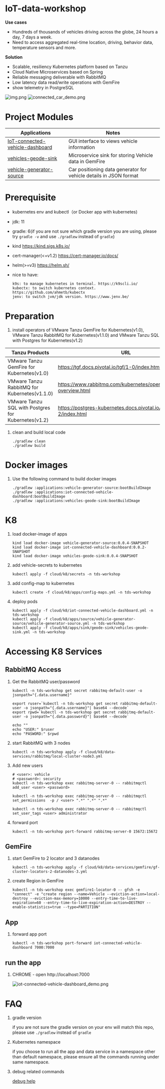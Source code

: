 # IoT-data-workshop

**Use cases**

- Hundreds of thousands of vehicles driving across the globe, 24 hours a day, 7 days a week.
- Need to access aggregated real-time location, driving, behavior data, temperature sensors and more.

**Solution**

- Scalable, resiliency Kubernetes platform based on Tanzu
- Cloud Native Microservices based on Spring
- Reliable messaging deliverable with RabbitMQ
- Low latency data read/write operations with GemFire
- show telemetry in PostgreSQL


![img.png](../images/overview.png)
![connected_car_demo.png](../images/connected_car_demo.png)

# Project Modules


Applications                                                                        |    Notes
-------------------------------------------------------------------------           |    ----------------------
[IoT-connected-vehicle-dashboard](applications/IoT-connected-vehicle-dashboard)     |    GUI interface to views vehicle information
[vehicles-geode-sink](applications/vehicles-geode-sink)                             |    Microservice sink for storing Vehicle data in GemFire
[vehicle-generator-source](applications/vehicle-generator-source)                   |    Car positioning data generator for vehicle details in JSON format

# Prerequisite

- kubernetes env and kubectl（or Docker app with kubernetes)
- jdk: 11
- gradle: 6(if you are not sure which gradle version you are using, please try `gradle -v` and use `./gradlew` instead of `gradle`)
- kind https://kind.sigs.k8s.io/
- cert-manager(<=v1.2) https://cert-manager.io/docs/
- helm(>=v3) https://helm.sh/
- nice to have:

   ```text
   k9s: to manage kubernetes in terminal. https://k9scli.io/
   kubectx: to switch kubernetes context. https://github.com/ahmetb/kubectx
   jenv: to switch jvm/jdk version. https://www.jenv.be/
   ```

# Preparation
1. install operators of VMware Tanzu GemFire for Kubernetes(v1.0), VMware Tanzu RabbitMQ for Kubernetes(v1.1.0) and VMware Tanzu SQL with Postgres for Kubernetes(v1.2) 


Tanzu Products | URL
---------------|--------
VMware Tanzu GemFire for Kubernetes(v1.0)           | https://tgf.docs.pivotal.io/tgf/1-0/index.html
VMware Tanzu RabbitMQ for Kubernetes(v1.1.0)        | https://www.rabbitmq.com/kubernetes/operator/operator-overview.html
VMware Tanzu SQL with Postgres for Kubernetes(v1.2) | https://postgres-kubernetes.docs.pivotal.io/1-2/index.html



1. clean and build local code
   
    ```shell script
    ./gradlew clean
    ./gradlew build
    ```

# Docker images

1. Use the following command to build docker images

    ```shell script
    ./gradlew :applications:vehicle-generator-source:bootBuildImage
    ./gradlew :applications:iot-connected-vehicle-dashboard:bootBuildImage
    ./gradlew :applications:vehicles-geode-sink:bootBuildImage
    
    ```

# K8

1. load docker-image of apps

    ```shell script
    kind load docker-image vehicle-generator-source:0.0.4-SNAPSHOT
    kind load docker-image iot-connected-vehicle-dashboard:0.0.2-SNAPSHOT
    kind load docker-image vehicles-geode-sink:0.0.4-SNAPSHOT
    ```

1. add vehicle-secrets to kubernetes
    ```shell script
    kubectl apply -f cloud/k8/secrets -n tds-workshop
    ```

1. add config-map to kubernetes 
    ```shell script
    kubectl create -f cloud/k8/apps/config-maps.yml -n tds-workshop
    ```
1. deploy pods
   
    ```shell script
    kubectl apply -f cloud/k8/iot-connected-vehicle-dashboard.yml -n tds-workshop
    kubectl apply -f cloud/k8/apps/source/vehicle-generator-source/vehicle-generator-source.yml -n tds-workshop
    kubectl apply -f cloud/k8/apps/sink/geode-sink/vehicles-geode-sink.yml -n tds-workshop
    ```

# Accessing K8 Services



## RabbitMQ Access
1. Get the RabbitMQ user/password
    ```shell script
    kubectl -n tds-workshop get secret rabbitmq-default-user -o jsonpath="{.data.username}"
    
    export ruser=`kubectl -n tds-workshop get secret rabbitmq-default-user -o jsonpath="{.data.username}"| base64 --decode`
    export rpwd=`kubectl -n tds-workshop get secret rabbitmq-default-user -o jsonpath="{.data.password}"| base64 --decode`
    
    echo ""
    echo "USER:" $ruser
    echo "PASWORD:" $rpwd
    ```

1. start RabbitMQ with 3 nodes

    ```shell script
    kubectl -n tds-workshop apply -f cloud/k8/data-services/rabbitmq/local-cluster-node3.yml
    ```

1. Add new users

    ```shell
    # <user>: vehicle
    # <password>: security
    kubectl -n tds-workshop exec rabbitmq-server-0 -- rabbitmqctl add_user <user> <password>
    
    kubectl -n tds-workshop exec rabbitmq-server-0 -- rabbitmqctl set_permissions  -p / <user> ".*" ".*" ".*"
    
    kubectl -n tds-workshop exec rabbitmq-server-0 -- rabbitmqctl set_user_tags <user> administrator
    
    ```
4. forward port
    ```shell script
    kubectl -n tds-workshop port-forward rabbitmq-server-0 15672:15672
    ```

## GemFire

1. start GemFire to 2 locator and 3 datanodes

    ```shell script
    kubectl -n tds-workshop apply -f cloud/k8/data-services/gemfire/gf-cluster-locators-2-datanodes-3.yml
    ```
1. create Region in GemFire
   
   `kubectl -n tds-workshop exec gemfire1-locator-0 -- gfsh -e "connect" -e "create region --name=Vehicle --eviction-action=local-destroy --eviction-max-memory=10000 --entry-time-to-live-expiration=60 --entry-time-to-live-expiration-action=DESTROY --enable-statistics=true --type=PARTITION"`

## App
1. forward app port
    ```shell
    kubectl -n tds-workshop port-forward iot-connected-vehicle-dashboard 7000:7000
    ```
## run the app
1. CHROME - open http://localhost:7000
   
   ![iot-connected-vehicle-dashboard_demo.png](../images/iot-connected-vehicle-dashboard_demo.png)

# FAQ
1. gradle version 
   
    if you are not sure the gradle version on your env will match this repo,  please use `./gradlew` instead of `gradle`
1. Kubernetes namespace
   
    if you choose to run all the app and data service in a namespace other than default namespace, please ensure all the commands running under same namespace.
1. debug related commands
   
   [debug help](README-debug.md)
